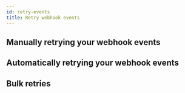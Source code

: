 ```yaml
---
id: retry-events
title: Retry webhook events
---
```


## Manually retrying your webhook events

## Automatically retrying your webhook events

## Bulk retries
